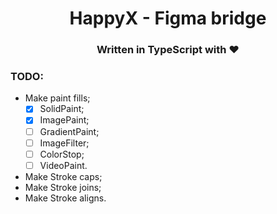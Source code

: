<div align="center">

# HappyX - Figma bridge
### Written in TypeScript with ❤

</div>


### TODO:
- Make paint fills;
  - [x] SolidPaint;
  - [x] ImagePaint;
  - [ ] GradientPaint;
  - [ ] ImageFilter;
  - [ ] ColorStop;
  - [ ] VideoPaint.
- Make Stroke caps;
- Make Stroke joins;
- Make Stroke aligns.
